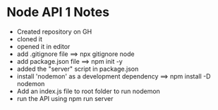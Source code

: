 # Node API 1 Notes

- Created repository on GH 
- cloned it 
- opened it in editor
- add .gitignore file ==> npx gitignore node
- add package.json file ==> npm init -y
- added the "server" script in package.json 
- install 'nodemon' as a development dependency ==> npm install -D nodemon
- Add an index.js file to root folder to run nodemon
- run the API using npm run server
 